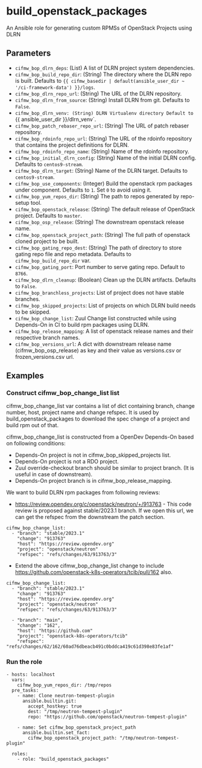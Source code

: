 # build_openstack_packages
An Ansible role for generating custom RPMSs of OpenStack Projects using DLRN

## Parameters

* `cifmw_bop_dlrn_deps`: (List) A list of DLRN project system dependencies.
* `cifmw_bop_build_repo_dir`: (String) The directory where the DLRN repo is built. Defaults to `{{ cifmw_basedir | default(ansible_user_dir ~ '/ci-framework-data') }}/logs`.
* `cifmw_bop_dlrn_repo_url`: (String) The URL of the DLRN repository.
* `cifmw_bop_dlrn_from_source`: (String) Install DLRN from git. Defaults to `False`.
* `cifmw_bop_dlrn_venv: (String) DLRN Virtualenv directory Default to `{{ ansible_user_dir }}/dlrn_venv`.
* `cifmw_bop_patch_rebaser_repo_url`: (String) The URL of patch rebaser repository.
* `cifmw_bop_rdoinfo_repo_url`: (String) The URL of the rdoinfo repository that contains the project definitions for DLRN.
* `cifmw_bop_rdoinfo_repo_name`: (String) Name of the rdoinfo repository.
* `cifmw_bop_initial_dlrn_config`: (String) Name of the initial DLRN config. Defaults to `centos9-stream`.
* `cifmw_bop_dlrn_target`: (String) Name of the DLRN target. Defaults to `centos9-stream`.
* `cifmw_bop_use_components`: (Integer) Build the openstack rpm packages under component. Defaults to `1`. Set `0` to avoid using it.
* `cifmw_bop_yum_repos_dir`: (String) The path to repos generated by repo-setup tool.
* `cifmw_bop_openstack_release`: (String) The default release of OpenStack project. Defaults to `master`.
* `cifmw_bop_osp_release`: (String) The downstream openstack release name.
* `cifmw_bop_openstack_project_path`: (String) The full path of openstack cloned project to be built.
* `cifmw_bop_gating_repo_dest`: (String) The path of directory to store gating repo file and repo metadata.
  Defaults to `cifmw_bop_build_repo_dir` var.
* `cifmw_bop_gating_port`: Port number to serve gating repo. Default to `8766`.
* `cifmw_bop_dlrn_cleanup`: (Boolean) Clean up the DLRN artifacts. Defaults to `False`.
* `cifmw_bop_branchless_projects`: List of project does not have stable branches.
* `cifmw_bop_skipped_projects`: List of projects on which DLRN build needs to be skipped.
* `cifmw_bop_change_list`: Zuul Change list constructed while using Depends-On in CI to build rpm packages using DLRN.
* `cifmw_bop_release_mapping`: A list of openstack release names and their respective branch names.
* `cifmw_bop_versions_url`: A dict with downstream release name (cifmw_bop_osp_release) as key and their value as
  versions.csv or frozen_versions.csv url.

## Examples

### Construct cifmw_bop_change_list list

cifmw_bop_change_list var contains a list of dict containing branch, change number,
host, project name and change refspec. It is used by build_openstack_packages to
download the spec change of a project and build rpm out of that.

cifmw_bop_change_list is constructed from a OpenDev Depends-On based on
following conditions:
- Depends-On project is not in cifmw_bop_skipped_projects list.
- Depends-On project is not a RDO project.
- Zuul override-checkout branch should be similar to project branch.
  (It is useful in case of downstream).
- Depends-On project branch is in cifmw_bop_release_mapping.

We want to build DLRN rpm packages from following reviews:
* https://review.opendev.org/c/openstack/neutron/+/913763 - This code
  review is proposed against stable/2023.1 branch. If we open this url, we can
  get the refspec from the downstream the patch section.

```
cifmw_bop_change_list:
  - "branch": "stable/2023.1"
    "change": "913763"
    "host": "https://review.opendev.org"
    "project": "openstack/neutron"
    "refspec": "refs/changes/63/913763/3"
```
* Extend the above cifmw_bop_change_list change to include
  https://github.com/openstack-k8s-operators/tcib/pull/162 also.
```
cifmw_bop_change_list:
  - "branch": "stable/2023.1"
    "change": "913763"
    "host": "https://review.opendev.org"
    "project": "openstack/neutron"
    "refspec": "refs/changes/63/913763/3"

  - "branch": "main",
    "change": "162",
    "host": "https://github.com"
    "project": "openstack-k8s-operators/tcib"
    "refspec": "refs/changes/62/162/60ad76dbeacb491c0bddca419c61d398e83fe1af"
```

### Run the role

```
- hosts: localhost
  vars:
    cifmw_bop_yum_repos_dir: /tmp/repos
  pre_tasks:
    - name: Clone neutron-tempest-plugin
      ansible.builtin.git:
        accept_hostkey: true
        dest: "/tmp/neutron-tempest-plugin"
        repo: "https://github.com/openstack/neutron-tempest-plugin"

    - name: Set cifmw_bop_openstack_project_path
      ansible.builtin.set_fact:
        cifmw_bop_openstack_project_path: "/tmp/neutron-tempest-plugin"

  roles:
    - role: "build_openstack_packages"
```
